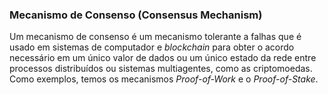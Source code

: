 ### Mecanismo de Consenso (Consensus Mechanism)

Um mecanismo de consenso é um mecanismo tolerante a falhas que é usado em sistemas de computador e _blockchain_ para obter o acordo necessário em um único valor de dados ou um único estado da rede entre processos distribuídos ou sistemas multiagentes, como as criptomoedas. Como exemplos, temos os mecanismos _Proof-of-Work_ e o _Proof-of-Stake_.
